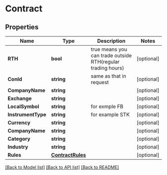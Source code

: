 # Contract

## Properties

Name | Type | Description | Notes
------------ | ------------- | ------------- | -------------
**RTH** | **bool** | true means you can trade outside RTH(regular trading hours) | [optional] 
**ConId** | **string** | same as that in request | [optional] 
**CompanyName** | **string** |  | [optional] 
**Exchange** | **string** |  | [optional] 
**LocalSymbol** | **string** | for exmple FB | [optional] 
**InstrumentType** | **string** | for example STK | [optional] 
**Currency** | **string** |  | [optional] 
**CompanyName** | **string** |  | [optional] 
**Category** | **string** |  | [optional] 
**Industry** | **string** |  | [optional] 
**Rules** | [**ContractRules**](contract_rules.md) |  | [optional] 

[[Back to Model list]](../README.md#documentation-for-models) [[Back to API list]](../README.md#documentation-for-api-endpoints) [[Back to README]](../README.md)


